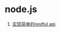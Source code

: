 
# node.js

1. [实现简单的restful api](https://scotch.io/tutorials/build-a-restful-api-using-node-and-express-4)